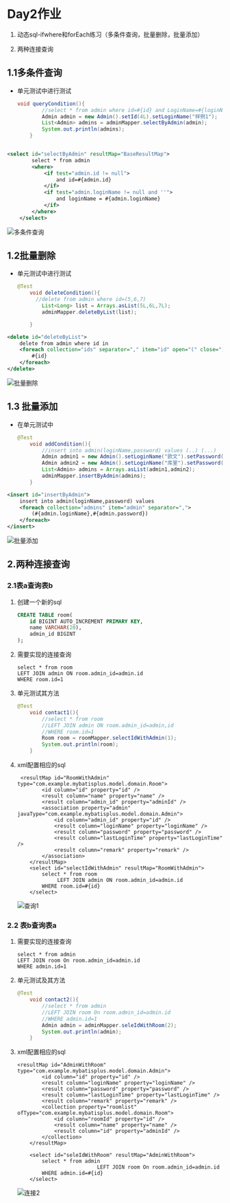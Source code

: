 # Day2作业

1. 动态sql-ifwhere和forEach练习（多条件查询，批量删除，批量添加）

2. 两种连接查询

## 1.1多条件查询

- 单元测试中进行测试

  ```java
  void queryCondition(){
          //select * from admin where id=#{id} and LoginName=#{loginName}
          Admin admin = new Admin().setId(4L).setLoginName("样例1");
          List<Admin> admins = adminMapper.selectByAdmin(admin);
          System.out.println(admins);
      }
  ```

``` xml

<select id="selectByAdmin" resultMap="BaseResultMap">
        select * from admin
        <where>
            <if test="admin.id != null">
                and id=#{admin.id}
            </if>
            <if test="admin.loginName != null and ''">
                and loginName = #{admin.loginName}
            </if>
        </where>
    </select>

```

![多条件查询](<./imgs/屏幕截图 2024-06-22 202148.png>)

##  1.2批量删除

- 单元测试中进行测试

  ``` java
  @Test
      void deleteCondition(){
        //delete from admin where id=(5,6,7)
          List<Long> list = Arrays.asList(5L,6L,7L);
          adminMapper.deleteByList(list);
  
      }
  ```
  

```xml
<delete id="deleteByList">
    delete from admin where id in
    <foreach collection="ids" separator="," item="id" open="(" close=")">
        #{id}
    </foreach>
</delete>
```

![批量删除](<./imgs/屏幕截图 2024-06-22 212204.png>)

## 1.3 批量添加

- 在单元测试中

  ```java
  @Test
      void addCondition(){
          //insert into admin(loginName,password) values (..) (...)
          Admin admin1 = new Admin().setLoginName("欧文").setPassword("213157");
          Admin admin2 = new Admin().setLoginName("库里").setPassword("965802");
          List<Admin> admins = Arrays.asList(admin1,admin2);
          adminMapper.insertByAdmin(admins);
      }
  ```

```xml
<insert id="insertByAdmin">
    insert into admin(loginName,password) values
    <foreach collection="admins" item="admin" separator=",">
        (#{admin.loginName},#{admin.password})
    </foreach>
</insert>
```

![批量添加](<./imgs/屏幕截图 2024-06-22 214020.png>)

## 2.两种连接查询

### 2.1表a查询表b

1. 创建一个新的sql

   ```sql
   CREATE TABLE room(
       id BIGINT AUTO_INCREMENT PRIMARY KEY,
       name VARCHAR(20),
       admin_id BIGINT
   );
   ```

2. 需要实现的连接查询

   ```mysql
   select * from room
   LEFT JOIN admin ON room.admin_id=admin.id
   WHERE room.id=1
   
   ```

3. 单元测试其方法

   ```java
   @Test
       void contact1(){
           //select * from room
           //LEFT JOIN admin ON room.admin_id=admin,id
           //WHERE room.id=1
           Room room = roomMapper.selectIdWithAdmin(1);
           System.out.println(room);
       }
   ```

4. xml配置相应的sql

   ```mysql
   	<resultMap id="RoomWithAdmin" type="com.example.mybatisplus.model.domain.Room">
           <id column="id" property="id" />
           <result column="name" property="name" />
           <result column="admin_id" property="adminId" />
           <association property="admin" javaType="com.example.mybatisplus.model.domain.Admin">
               <id column="admin_id" property="id" />
               <result column="loginName" property="loginName" />
               <result column="password" property="password" />
               <result column="lastLoginTime" property="lastLoginTime" />
               <result column="remark" property="remark" />
           </association>
       </resultMap>
       <select id="selectIdWithAdmin" resultMap="RoomWithAdmin">
           select * from room
                LEFT JOIN admin ON room.admin_id=admin.id
           WHERE room.id=#{id}
       </select>
   ```

   ![查询1](<./imgs/屏幕截图 2024-06-23 100312.png>)

### 2.2 表b查询表a

1. 需要实现的连接查询

   ```mysql
   select * from admin
   LEFT JOIN room On room.admin_id=admin.id
   WHERE admin.id=1
   ```

2. 单元测试及其方法

   ```java
   @Test
       void contact2(){
           //select * from admin
           //LEFT JOIN room On room.admin_id=admin.id
           //WHERE admin.id=1
           Admin admin = adminMapper.seleIdWithRoom(2);
           System.out.println(admin);
       }
   ```

3. xml配置相应的sql

   ```mysql
   <resultMap id="AdminWithRoom" type="com.example.mybatisplus.model.domain.Admin">
           <id column="id" property="id" />
           <result column="loginName" property="loginName" />
           <result column="password" property="password" />
           <result column="lastLoginTime" property="lastLoginTime" />
           <result column="remark" property="remark" />
           <collection property="roomlist" ofType="com.example.mybatisplus.model.domain.Room">
               <id column="roomId" property="id" />
               <result column="name" property="name" />
               <result column="id" property="adminId" />
           </collection>
       </resultMap>
       
       <select id="seleIdWithRoom" resultMap="AdminWithRoom">
           select * from admin
                             LEFT JOIN room On room.admin_id=admin.id
           WHERE admin.id=#{id}
       </select>
   ```

   ![连接2](<./imgs/屏幕截图 2024-06-23 101717.png>)











